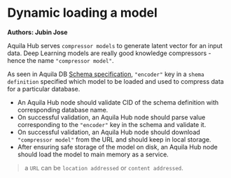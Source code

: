 # Dynamic loading a model

**Authors:  Jubin Jose**



Aquila Hub serves `compressor models` to generate latent vector for an input data. Deep Learning models are really good knowledge compressors - hence the name `"compressor model"`.

 

As seen in Aquila DB [Schema specification](https://github.com/Aquila-Network/specs/blob/main/adb/Schema.md), `"encoder"` key in a `shema definition` specified which model to be loaded and used to compress data for a particular database. 

- An Aquila Hub node should validate CID of the schema definition with corresponding database name. 
- On successful validation, an Aquila Hub node should parse value corresponding to the `"encoder"` key in the schema and validate it. 
- On successful validation, an Aquila Hub node should download `"compressor model"` from the URL and should keep in local storage.
- After ensuring safe storage of the model on disk, an Aquila Hub node should load the model to main memory as a service.

> a `URL` can be `location addressed` or `content addressed`.
